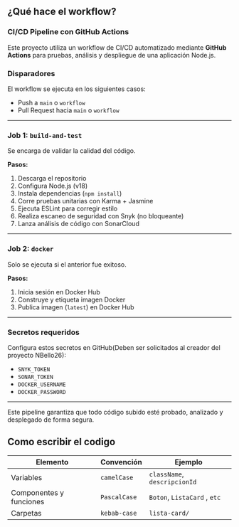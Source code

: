 ## ¿Qué hace el workflow?

### CI/CD Pipeline con GitHub Actions

Este proyecto utiliza un workflow de CI/CD automatizado mediante **GitHub Actions** para pruebas, análisis y despliegue de una aplicación Node.js.

### Disparadores

El workflow se ejecuta en los siguientes casos:
- Push a `main` o `workflow`
- Pull Request hacia `main` o `workflow`

---

### Job 1: `build-and-test`

Se encarga de validar la calidad del código.

**Pasos:**
1. Descarga el repositorio
2. Configura Node.js (v18)
3. Instala dependencias (`npm install`)
4. Corre pruebas unitarias con Karma + Jasmine
5. Ejecuta ESLint para corregir estilo
6. Realiza escaneo de seguridad con Snyk (no bloqueante)
7. Lanza análisis de código con SonarCloud

---

### Job 2: `docker`

Solo se ejecuta si el anterior fue exitoso.

**Pasos:**
1. Inicia sesión en Docker Hub
2. Construye y etiqueta imagen Docker
3. Publica imagen (`latest`) en Docker Hub

---

### Secretos requeridos

Configura estos secretos en GitHub(Deben ser solicitados al creador del proyecto NBello26):
- `SNYK_TOKEN`
- `SONAR_TOKEN`
- `DOCKER_USERNAME`
- `DOCKER_PASSWORD`

---

Este pipeline garantiza que todo código subido esté probado, analizado y desplegado de forma segura.


## Como escribir el codigo

| Elemento              | Convención   | Ejemplo                        |
| --------------------- | ------------ | ------------------------------ |
| Variables | `camelCase`  | `className`, `descripcionId` |
| Componentes y funciones        | `PascalCase` | `Boton`, `ListaCard` , `etc`          |
| Carpetas   | `kebab-case` | `lista-card/`      |
